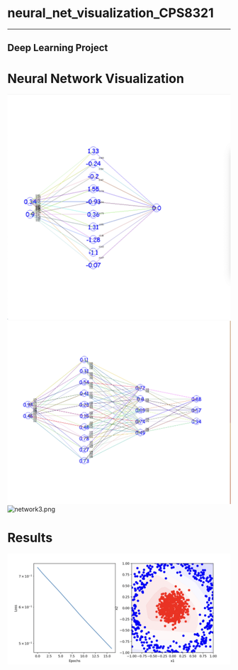 # neural_net_visualization_CPS8321
___
## Deep Learning Project
# Neural Network Visualization
![model.png](model.png)
![network2.png](network2.png)
![network3.png](network3.png)
# Results
![charts.png](charts.png)
